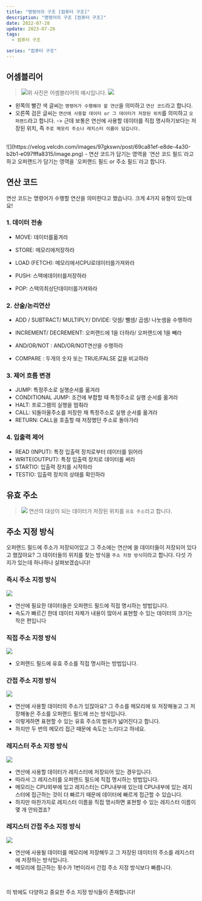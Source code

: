 ```yaml
---
title: "명령어의 구조 [컴퓨터 구조]"
description: "명령어의 구조 [컴퓨터 구조]"
date: 2022-07-28
update: 2023-07-28
tags:
  - 컴퓨터 구조

series: "컴퓨터 구조"
---
```



## 어셈블리어
>![](https://velog.velcdn.com/images/97gkswn/post/935de314-9dbd-4d53-8dbe-8145190c901b/image.png)위 사진은 어셈블리어의 예시입니다.
![](https://velog.velcdn.com/images/97gkswn/post/e580ab8e-903f-4d11-b1a8-d2b2130b59b3/image.png)
- 왼쪽의 빨간 색 글씨는 `명령어가 수행해야 할 연산`을 의미하고 `연산 코드`라고 합니다.
- 오른쪽 검은 글씨는 `연산에 사용할 데이터 or 그 데이터가 저장된 위치`를  의미하고 `오퍼랜드`라고 합니다.
-> 근데 보통은 연산에 사용할 데이터를 직접 명시하기보다는 저장된 위치, 즉 `주로 메모리 주소나 레지스터 이름이 담깁니다.` 
<br>
![](https://velog.velcdn.com/images/97gkswn/post/69ca81ef-e8de-4a30-b2b1-e097fffa8315/image.png)
- 연산 코드가 담기는 영역을 `연산 코드 필드`라고 하고 오퍼랜드가 담기는 영역을 `오퍼랜드 필드 or 주소 필드`라고 합니다.

## 연산 코드
연산 코드는 명령어가 수행할 연산을 의미한다고 했습니다.
크게 4가지 유형이 있는데요!
### 1. 데이터 전송 
- MOVE: 데이터를옮겨라

- STORE: 메모리에저장하라
- LOAD (FETCH): 메모리에서CPU로데이터를가져와라 
- PUSH: 스택에데이터를저장하라
- POP: 스택의최상단데이터를가져와라
### 2. 산술/논리연산 
- ADD / SUBTRACT/ MULTIPLY/ DIVIDE: 덧셈/ 뺄셈/ 곱셈/ 나눗셈을 수행하라
- INCREMENT/ DECREMENT: 오퍼랜드에 1을 더하라/ 오퍼랜드에 1을 빼라   

- AND/OR/NOT : AND/OR/NOT연산을 수행하라
- COMPARE : 두개의 숫자 또는 TRUE/FALSE 값을 비교하라

### 3. 제어 흐름 변경 
- JUMP: 특정주소로 실행순서를 옮겨라
- CONDITIONAL JUMP: 조건에 부합할 때 특정주소로 실행 순서를 옮겨라 
- HALT: 프로그램의 실행을 멈춰라
- CALL: 되돌아올주소를 저장한 채 특정주소로 실행 순서를 옮겨라
- RETURN: CALL을 호출할 때 저장했던 주소로 돌아가라

### 4. 입출력 제어
-  READ (INPUT): 특정 입출력 장치로부터 데이터를 읽어라 
- WRITE(OUTPUT): 특정 입출력 장치로 데이터를 써라
-  STARTIO: 입출력 장치를 시작하라
-  TESTIO: 입출력 장치의 상태를 확인하라

## 유효 주소
>![](https://velog.velcdn.com/images/97gkswn/post/eb812f92-6fdf-4a8a-8d45-0495073dd389/image.png)
연산의 대상이 되는 데이터가 저장된 위치를 `유효 주소`라고 합니다.

## 주소 지정 방식
오퍼랜드 필드에 주소가 저장되어있고 그 주소에는 연산에 쓸 데이터들이 저장되어 있다고 했잖아요?
그 데이터들의 위치를 찾는 방식을 `주소 지정 방식`이라고 합니다.
다섯 가지가 있는데 하나하나 살펴보겠습니다!

### 즉시 주소 지정 방식
![](https://velog.velcdn.com/images/97gkswn/post/4ee74c2e-0d31-4718-b105-911fcaad4d85/image.png)

- 연산에 필요한 데이터들은 오퍼랜드 필드에 직접 명시하는 방법입니다.
- 속도가 빠르긴 한데 데이터 자체가 내용이 많아서 표현할 수 있는 데이터의 크기는 작은 편입니다



### 직접 주소 지정 방식
![](https://velog.velcdn.com/images/97gkswn/post/c3b140a5-249c-4c76-9453-0d897852c442/image.png)

- 오퍼랜드 필드에 유효 주소를 직접 명시하는 방법입니다.

### 간접 주소 지정 방식
![](https://velog.velcdn.com/images/97gkswn/post/ee31c1c4-3260-4b01-a166-613bb336794f/image.png)
- 연산에 사용할 데이터의 주소가 있잖아요? 그 주소를 메모리에 또 저장해놓고 그 저장해놓은 주소를 오퍼랜드 필드에 쓰는 방식입니다. 
- 이렇게하면 표현할 수 있는 유효 주소의 범위가 넓어진다고 합니다.
- 하지만 두 번의 메모리 접근 때문에 속도는 느리다고 하네요.

### 레지스터 주소 지정 방식
![](https://velog.velcdn.com/images/97gkswn/post/fd79e9e4-072b-4ef7-9c3f-ef568d553f70/image.png)

- 연산에 사용할 데이터가 레지스터에 저장되어 있는 경우입니다.
- 따라서 그 레지스터를 오퍼랜드 필드에 직접 명시하는 방법입니다.
- 메모리는 CPU외부에 있고 레지스터는 CPU내부에 있는데 CPU내부에 있는 레지스터에 접근하는 것이 더 빠르기 때문에 데이터에 빠르게 접근할 수 있습니다.
- 하지만 마찬가지로 레지스터 이름을 직접 명시하면 표현할 수 있는 레지스터 이름이 몇 개 안되겠죠? 

### 레지스터 간접 주소 지정 방식
![](https://velog.velcdn.com/images/97gkswn/post/0fb65e87-d488-4942-a7a8-ca43a2105412/image.png)

- 연산에 사용될 데이터를 메모리에 저장해두고 그 저장된 데이터의 주소를 레지스터에 저장하는 방식입니다.
- 메모리에 접근하는 횟수가 1번이라서 간접 주소 지정 방식보다 빠릅니다.

<br>

이 밖에도 다양하고 중요한 주소 지정 방식들이 존재합니다!




